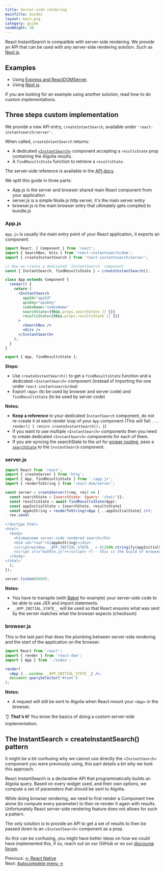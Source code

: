 ```yaml
---
title: Server-side rendering
mainTitle: Guides
layout: main.pug
category: guide
navWeight: 30
---
```


React InstantSearch is compatible with server-side rendering. We provide an API that can be used
with any server-side rendering solution. Such as [Next.js](https://github.com/zeit/next.js/).

## Examples

* Using [Express and ReactDOMServer](https://github.com/algolia/react-instantsearch/tree/master/packages/react-instantsearch/examples/server-side-rendering).
* Using  [Next.js](https://github.com/algolia/react-instantsearch/tree/master/packages/react-instantsearch/examples/next-app).

If you are looking for an example using another solution, read how to do custom implementations.

## Three steps custom implementation

We provide a new API entry, `createIntantSearch`, available under `'react-instantsearch/server'`.

When called, `createIntantSearch` returns:

* A dedicated [`<InstantSearch>`](widgets/InstantSearch.html) component accepting a `resultsState` prop containing the Algolia results.
* A `findResultsState` function to retrieve a `resultsState`.

The server-side reference is available in the [API docs](http://localhost:3000/server-side-renderings/createInstantSearch.html).

We split this guide in three parts:
- App.js is the server and browser shared main React component from your application
- server.js is a simple Node.js http server, it's the main server entry
- browser.js is the main browser entry that ultimately gets compiled to bundle.js

### App.js

`App.js` is usually the main entry point of your React application, it exports an <App> component.

```jsx
import React, { Component } from 'react';
import { SearchBox, Hits } from 'react-instantsearch/dom';
import { createInstantSearch } from 'react-instantsearch/server';

// Now we create a dedicated `InstantSearch` component
const { InstantSearch, findResultsState } = createInstantSearch();

class App extends Component {
  render() {
    return (
      <InstantSearch
        appId="appId"
        apiKey="apiKey"
        indexName="indexName"
        searchState={this.props.searchState || {}}
        resultsState={this.props.resultsState || {}}
      >
        <SearchBox />
        <Hits />
      </InstantSearch>
    );
  }
}

export { App, findResultsState };
```

**Steps:**
- Use `createInstantSearch()` to get a `findResultsState` function and a dedicated `<InstantSearch>` component (instead of importing the one under `react-instantsearch/dom`)
- Export `<App>` (to be used by browser and server code) and `findResultsState` (to be used by server code)

**Notes:**
* **Keep a reference** to your dedicated `InstantSearch` component, do not re-create it at each render loop of your `App` component (This will fail: `... render() { return createInstantSearch(); }`)
* If you want to use multiple `<InstantSearch>` components then you need to create dedicated `<InstantSearch>` components for each of them.
* If you are syncing the searchState to the url for [proper routing](guide/Routing.html), pass a [`searchState`](guide/Search_state.html) to the `InstantSearch` component.

### server.js

```jsx
import React from 'react';
import { createServer } from 'http';
import { App, findResultsState } from './app.js';
import { renderToString } from 'react-dom/server';

const server = createServer((req, res) => {
  const searchState = {searchState: {query: 'chair'}};
  const resultsState = await findResultsState(App);
  const appInitialState = {searchState, resultsState}
  const appAsString = renderToString(<App {...appInitialState} />);
  res.send(
`
<!doctype html>
<html>
  <body>
    <h1>Awesome server-side rendered search</h1>
    <did id="root">${appAsString}</div>
    <script>window.__APP_INITIAL_STATE__ = ${JSON.stringify(appInitialState)}</script>
    <script src="bundle.js"></script> <!-- this is the build of browser.js -->
  </body>
</html>`
  );
});

server.listen(8080);
```

**Notes:**
- You have to transpile (with [Babel](https://babeljs.io/) for example) your server-side code to be able to use JSX and import statements.
- `__APP_INITIAL_STATE__` will be used so that React ensures what was sent by the server matches what the browser expects (checksum)

### browser.js

This is the last part that does the plumbing between server-side rendering and the
start of the application on the browser.

```jsx
import React from 'react';
import { render } from 'react-dom';
import { App } from './index';

render(
  <App {...window.__APP_INITIAL_STATE__} />,
  document.querySelector('#root')
);
```

**Notes:**
- A request will still be sent to Algolia when React mount your `<App>` in the browser.

👌 **That's it!** You know the basics of doing a custom server-side implementation.

## The InstantSearch = createInstantSearch() pattern

It might be a bit confusing why we cannot use directly the `<InstantSearch>` component you were previously using, this part details a bit why we took this approach.

React InstantSearch is a declarative API that programmatically builds an Algolia query. Based on every widget used, and their own options, we compute a set of parameters that should be sent to Algolia.

While doing browser rendering, we need to first render a Component tree alone (to compute every parameter) to then re-render it again with results. Unfortunately React server-side rendering feature does not allows for such a pattern.

The only solution is to provide an API to get a set of results to then be passed down to an `<InstantSearch>` component as a prop.

As this can be confusing, you might have better ideas on how we could have implemented this, if so, reach out on our GitHub or on our [discourse forum](https://discourse.algolia.com/).

<div class="guide-nav">
    <div class="guide-nav-left">
        Previous: <a href="guide/React_native.html">← React Native</a>
    </div>
    <div class="guide-nav-right">
            Next: <a href="guide//Autocomplete_menu.html">Autocomplete menu →</a>
    </div>
</div>
